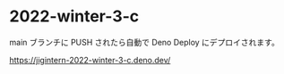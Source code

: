 # 2022-winter-3-c

main ブランチに PUSH されたら自動で Deno Deploy にデプロイされます。

https://jigintern-2022-winter-3-c.deno.dev/